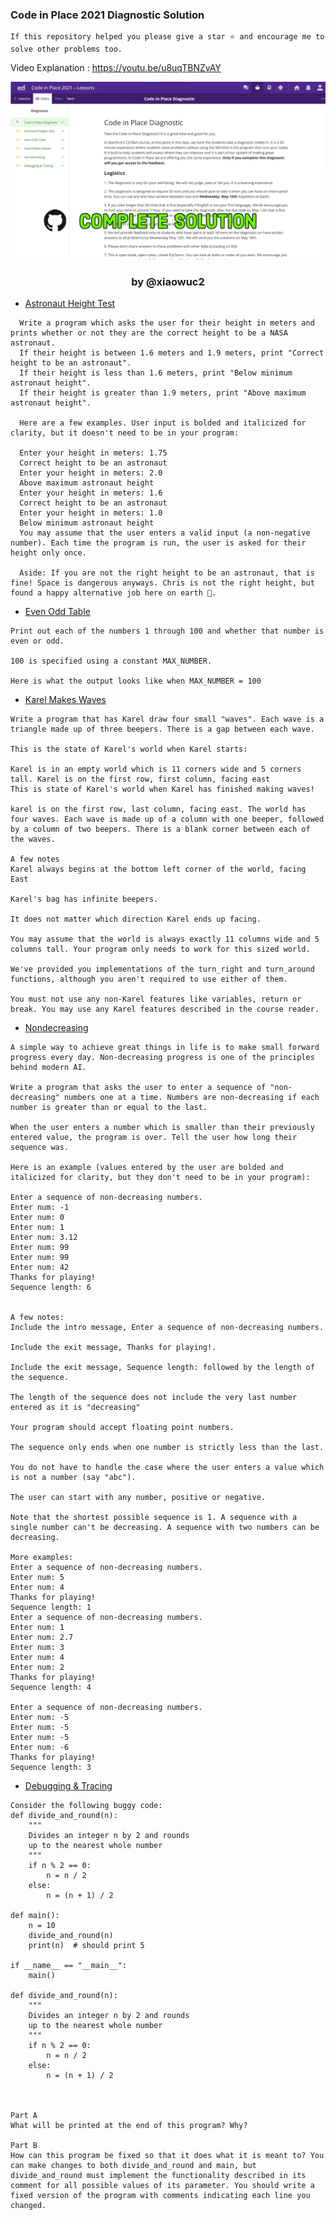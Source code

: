 ### Code in Place 2021 Diagnostic Solution
```
If this repository helped you please give a star ⭐ and encourage me to solve other problems too.
``` 

Video Explanation : https://youtu.be/u8uqTBNZvAY

<p align="center">
  <a href="https://youtu.be/0IURrcpNZmk">
    <img src="https://github.com/xiaowuc2/xiaowuc2/blob/master/source/ranger-1/youtube%20diagnostic.png" alt="Logo">
  </a>

  <h3 align="center">by @xiaowuc2</h3>

  <p align="center">
  </p>
</p>



- [Astronaut Height Test](https://github.com/xiaowuc2/Code-in-Place-2021-Assignment-Solution/blob/main/Diagnostic/1.%20Astronaut%20Height%20Test.py)
```
  Write a program which asks the user for their height in meters and prints whether or not they are the correct height to be a NASA astronaut.
  If their height is between 1.6 meters and 1.9 meters, print "Correct height to be an astronaut".
  If their height is less than 1.6 meters, print "Below minimum astronaut height".
  If their height is greater than 1.9 meters, print "Above maximum astronaut height".

  Here are a few examples. User input is bolded and italicized for clarity, but it doesn't need to be in your program:

  Enter your height in meters: 1.75
  Correct height to be an astronaut
  Enter your height in meters: 2.0
  Above maximum astronaut height
  Enter your height in meters: 1.6
  Correct height to be an astronaut
  Enter your height in meters: 1.0
  Below minimum astronaut height
  You may assume that the user enters a valid input (a non-negative number). Each time the program is run, the user is asked for their height only once. 

  Aside: If you are not the right height to be an astronaut, that is fine! Space is dangerous anyways. Chris is not the right height, but found a happy alternative job here on earth 🌱. 
```
- [Even Odd Table](https://github.com/xiaowuc2/Code-in-Place-2021-Assignment-Solution/blob/main/Diagnostic/2.%20Even%20Odd%20Table.py)
```
Print out each of the numbers 1 through 100 and whether that number is even or odd. 

100 is specified using a constant MAX_NUMBER. 

Here is what the output looks like when MAX_NUMBER = 100

```

- [Karel Makes Waves](https://github.com/xiaowuc2/Code-in-Place-2021-Assignment-Solution/blob/main/Diagnostic/3.%20Karel%20Makes%20Waves.py)
```
Write a program that has Karel draw four small "waves". Each wave is a triangle made up of three beepers. There is a gap between each wave.

This is the state of Karel's world when Karel starts:

Karel is in an empty world which is 11 corners wide and 5 corners tall. Karel is on the first row, first column, facing east
This is state of Karel's world when Karel has finished making waves!

karel is on the first row, last column, facing east. The world has four waves. Each wave is made up of a column with one beeper, followed by a column of two beepers. There is a blank corner between each of the waves.

A few notes
Karel always begins at the bottom left corner of the world, facing East

Karel's bag has infinite beepers.

It does not matter which direction Karel ends up facing.

You may assume that the world is always exactly 11 columns wide and 5 columns tall. Your program only needs to work for this sized world.

We've provided you implementations of the turn_right and turn_around functions, although you aren't required to use either of them.

You must not use any non-Karel features like variables, return or break. You may use any Karel features described in the course reader.
```
- [Nondecreasing](https://github.com/xiaowuc2/Code-in-Place-2021-Assignment-Solution/blob/main/Diagnostic/4.%20Nondecreasing.py)

```
A simple way to achieve great things in life is to make small forward progress every day. Non-decreasing progress is one of the principles behind modern AI.

Write a program that asks the user to enter a sequence of "non-decreasing" numbers one at a time. Numbers are non-decreasing if each number is greater than or equal to the last.

When the user enters a number which is smaller than their previously entered value, the program is over. Tell the user how long their sequence was.

Here is an example (values entered by the user are bolded and italicized for clarity, but they don't need to be in your program):

Enter a sequence of non-decreasing numbers.
Enter num: -1
Enter num: 0
Enter num: 1
Enter num: 3.12
Enter num: 99
Enter num: 99
Enter num: 42
Thanks for playing!
Sequence length: 6


A few notes:
Include the intro message, Enter a sequence of non-decreasing numbers.

Include the exit message, Thanks for playing!.

Include the exit message, Sequence length: followed by the length of the sequence.

The length of the sequence does not include the very last number entered as it is "decreasing"

Your program should accept floating point numbers.

The sequence only ends when one number is strictly less than the last.

You do not have to handle the case where the user enters a value which is not a number (say "abc").

The user can start with any number, positive or negative.

Note that the shortest possible sequence is 1. A sequence with a single number can't be decreasing. A sequence with two numbers can be decreasing.

More examples:
Enter a sequence of non-decreasing numbers.
Enter num: 5
Enter num: 4
Thanks for playing!
Sequence length: 1
Enter a sequence of non-decreasing numbers.
Enter num: 1
Enter num: 2.7
Enter num: 3
Enter num: 4
Enter num: 2
Thanks for playing!
Sequence length: 4

Enter a sequence of non-decreasing numbers.
Enter num: -5
Enter num: -5
Enter num: -5
Enter num: -6
Thanks for playing!
Sequence length: 3
```
- [Debugging & Tracing](https://github.com/xiaowuc2/Code-in-Place-2021-Assignment-Solution/blob/main/Diagnostic/5.%20Debugging%20%26%20Tracing.py)

```
Consider the following buggy code: 
def divide_and_round(n):
    """
    Divides an integer n by 2 and rounds 
    up to the nearest whole number
    """
    if n % 2 == 0:
        n = n / 2
    else:
        n = (n + 1) / 2

def main():
    n = 10
    divide_and_round(n)
    print(n)  # should print 5

if __name__ == "__main__":
    main()

def divide_and_round(n):
    """
    Divides an integer n by 2 and rounds 
    up to the nearest whole number
    """
    if n % 2 == 0:
        n = n / 2
    else:
        n = (n + 1) / 2



Part A
What will be printed at the end of this program? Why?

Part B
How can this program be fixed so that it does what it is meant to? You can make changes to both divide_and_round and main, but divide_and_round must implement the functionality described in its comment for all possible values of its parameter. You should write a fixed version of the program with comments indicating each line you changed.
```
